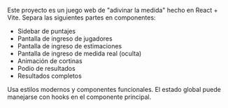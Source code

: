 <!-- Use this file to provide workspace-specific custom instructions to Copilot. For more details, visit https://code.visualstudio.com/docs/copilot/copilot-customization#_use-a-githubcopilotinstructionsmd-file -->

Este proyecto es un juego web de "adivinar la medida" hecho en React + Vite. Separa las siguientes partes en componentes:

- Sidebar de puntajes
- Pantalla de ingreso de jugadores
- Pantalla de ingreso de estimaciones
- Pantalla de ingreso de medida real (oculta)
- Animación de cortinas
- Podio de resultados
- Resultados completos

Usa estilos modernos y componentes funcionales. El estado global puede manejarse con hooks en el componente principal.
